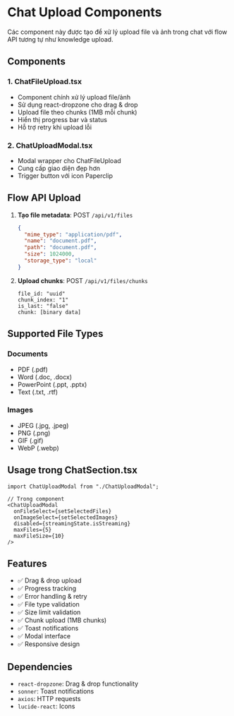 # Chat Upload Components

Các component này được tạo để xử lý upload file và ảnh trong chat với flow API tương tự như knowledge upload.

## Components

### 1. ChatFileUpload.tsx
- Component chính xử lý upload file/ảnh
- Sử dụng react-dropzone cho drag & drop
- Upload file theo chunks (1MB mỗi chunk)
- Hiển thị progress bar và status
- Hỗ trợ retry khi upload lỗi

### 2. ChatUploadModal.tsx
- Modal wrapper cho ChatFileUpload
- Cung cấp giao diện đẹp hơn
- Trigger button với icon Paperclip

## Flow API Upload

1. **Tạo file metadata**: POST `/api/v1/files`
   ```json
   {
     "mime_type": "application/pdf",
     "name": "document.pdf",
     "path": "document.pdf",
     "size": 1024000,
     "storage_type": "local"
   }
   ```

2. **Upload chunks**: POST `/api/v1/files/chunks`
   ```formdata
   file_id: "uuid"
   chunk_index: "1"
   is_last: "false"
   chunk: [binary data]
   ```

## Supported File Types

### Documents
- PDF (.pdf)
- Word (.doc, .docx)
- PowerPoint (.ppt, .pptx)
- Text (.txt, .rtf)

### Images
- JPEG (.jpg, .jpeg)
- PNG (.png)
- GIF (.gif)
- WebP (.webp)

## Usage trong ChatSection.tsx

```tsx
import ChatUploadModal from "./ChatUploadModal";

// Trong component
<ChatUploadModal
  onFileSelect={setSelectedFiles}
  onImageSelect={setSelectedImages}
  disabled={streamingState.isStreaming}
  maxFiles={5}
  maxFileSize={10}
/>
```

## Features

- ✅ Drag & drop upload
- ✅ Progress tracking
- ✅ Error handling & retry
- ✅ File type validation
- ✅ Size limit validation
- ✅ Chunk upload (1MB chunks)
- ✅ Toast notifications
- ✅ Modal interface
- ✅ Responsive design

## Dependencies

- `react-dropzone`: Drag & drop functionality
- `sonner`: Toast notifications
- `axios`: HTTP requests
- `lucide-react`: Icons